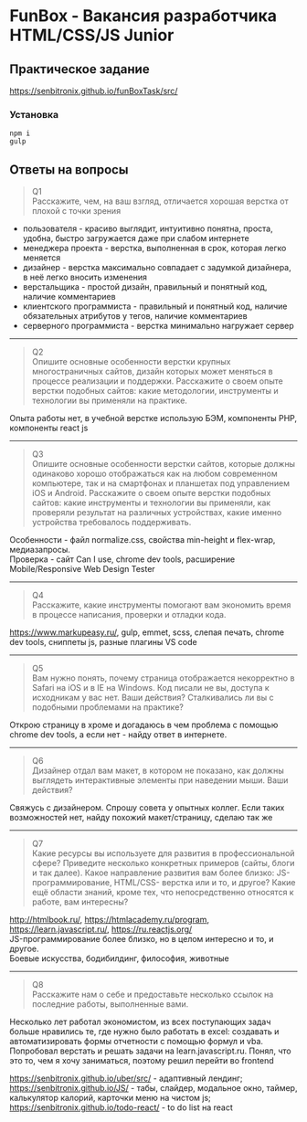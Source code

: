 # FunBox - Вакансия разработчика HTML/CSS/JS Junior

## Практическое задание

https://senbitronix.github.io/funBoxTask/src/

### Установка

    npm i
    gulp

## Ответы на вопросы

> Q1  
> Расскажите, чем, на ваш взгляд, отличается хорошая верстка от плохой с точки зрения

- пользователя - красиво выглядит, интуитивно понятна, проста, удобна, быстро загружается даже при слабом интернете
- менеджера проекта - верстка, выполненная в срок, которая легко меняется
- дизайнер - верстка максимально совпадает с задумкой дизайнера, в неё легко вносить изменения
- верстальщика - простой дизайн, правильный и понятный код, наличие комментариев
- клиентского программиста - правильный и понятный код, наличие обязательных атрибутов у тегов, наличие комментариев
- серверного программиста - верстка минимально нагружает сервер

---

> Q2  
> Опишите основные особенности верстки крупных многостраничных сайтов, дизайн которых может меняться в процессе реализации и поддержки. Расскажите о своем опыте верстки подобных сайтов: какие методологии, инструменты и технологии вы применяли на практике.

Опыта работы нет, в учебной верстке использую БЭМ, компоненты PHP, компоненты react js

---

> Q3  
>  Опишите основные особенности верстки сайтов, которые должны одинаково хорошо отображаться как на любом современном компьютере, так и на смартфонах и планшетах под управлением iOS и Android. Расскажите о своем опыте верстки подобных сайтов: какие инструменты и технологии вы применяли, как проверяли результат на различных устройствах, какие именно устройства требовалось поддерживать.

Особенности - файл normalize.css, свойства min-height и flex-wrap, медиазапросы.  
Проверка - сайт Can I use, chrome dev tools, расширение Mobile/Responsive Web Design Tester

---

> Q4  
>  Расскажите, какие инструменты помогают вам экономить время в процессе написания, проверки и отладки кода.

https://www.markupeasy.ru/, gulp, emmet, scss, слепая печать, chrome dev tools, сниппеты js, разные плагины VS code

---

> Q5  
> Вам нужно понять, почему страница отображается некорректно в Safari на iOS и в IE на Windows. Код писали не вы, доступа к исходникам у вас нет. Ваши действия?
> Сталкивались ли вы с подобными проблемами на практике?

Открою страницу в хроме и догадаюсь в чем проблема с помощью chrome dev tools, а если нет - найду ответ в интернете.

---

> Q6  
>  Дизайнер отдал вам макет, в котором не показано, как должны выглядеть интерактивные элементы при наведении мыши. Ваши действия?

Свяжусь с дизайнером. Спрошу совета у опытных коллег. Если таких возможностей нет, найду похожий макет/страницу, сделаю так же

---

> Q7  
>  Какие ресурсы вы используете для развития в профессиональной сфере? Приведите
> несколько конкретных примеров (сайты, блоги и так далее).
> Какое направление развития вам более близко: JS-программирование, HTML/CSS-
> верстка или и то, и другое?
> Какие ещё области знаний, кроме тех, что непосредственно относятся к работе,
> вам интересны?

http://htmlbook.ru/, https://htmlacademy.ru/program, https://learn.javascript.ru/, https://ru.reactjs.org/  
JS-программирование более близко, но в целом интересно и то, и другое.  
Боевые искусства, бодибилдинг, философия, животные

---

> Q8  
>  Расскажите нам о себе и предоставьте несколько ссылок на последние работы, выполненные вами.

Несколько лет работал экономистом, из всех поступающих задач больше нравились те, где нужно было работать в excel: создавать и автоматизировать формы отчетности с помощью формул и vba. Попробовал верстать и решать задачи на learn.javascript.ru. Понял, что это то, чем я хочу заниматься, поэтому решил перейти во frontend

https://senbitronix.github.io/uber/src/ - адаптивный лендинг;  
https://senbitronix.github.io/JS/ - табы, слайдер, модальное окно, таймер, калькулятор калорий, карточки меню на чистом js;  
https://senbitronix.github.io/todo-react/ - to do list на react
